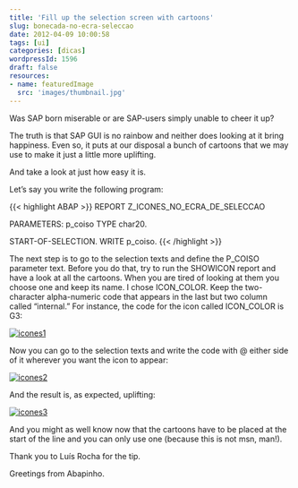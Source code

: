 ```yaml
---
title: 'Fill up the selection screen with cartoons'
slug: bonecada-no-ecra-seleccao
date: 2012-04-09 10:00:58
tags: [ui]
categories: [dicas]
wordpressId: 1596
draft: false
resources:
- name: featuredImage
  src: 'images/thumbnail.jpg'
---
```

Was SAP born miserable or are SAP-users simply unable to cheer it up?

The truth is that SAP GUI is no rainbow and neither does looking at it bring happiness. Even so, it puts at our disposal a bunch of cartoons that we may use to make it just a little more uplifting.

And take a look at just how easy it is.

<!--more-->

Let’s say you write the following program:


{{< highlight ABAP >}}
REPORT  Z_ICONES_NO_ECRA_DE_SELECCAO

PARAMETERS: p_coiso TYPE char20.

START-OF-SELECTION.
  WRITE p_coiso.
{{< /highlight >}}

The next step is to go to the selection texts and define the P_COISO parameter text. Before you do that, try to run the SHOWICON report and have a look at all the cartoons. When you are tired of looking at them you choose one and keep its name. I chose ICON_COLOR. Keep the two-character alpha-numeric code that appears in the last but two column called “internal.” For instance, the code for the icon called ICON_COLOR is G3:

[![][1]][2]

Now you can go to the selection texts and write the code with @ either side of it wherever you want the icon to appear:

[![][3]][4]

And the result is, as expected, uplifting:

[![][5]][6]

And you might as well know now that the cartoons have to be placed at the start of the line and you can only use one (because this is not msn, man!).

Thank you to Luís Rocha for the tip.

Greetings from Abapinho.

   [1]: images/icones1.png (icones1)
   [2]: images/icones1.png
   [3]: images/icones2.png (icones2)
   [4]: images/icones2.png
   [5]: images/icones3.png (icones3)
   [6]: images/icones3.png

